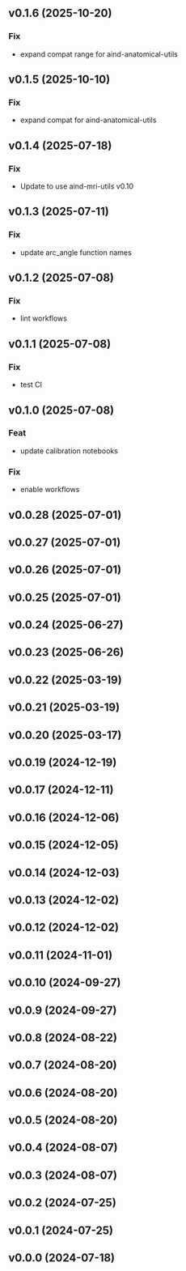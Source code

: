 ## v0.1.6 (2025-10-20)

### Fix

- expand compat range for aind-anatomical-utils

## v0.1.5 (2025-10-10)

### Fix

- expand compat for aind-anatomical-utils

## v0.1.4 (2025-07-18)

### Fix

- Update to use aind-mri-utils v0.10

## v0.1.3 (2025-07-11)

### Fix

- update arc_angle function names

## v0.1.2 (2025-07-08)

### Fix

- lint workflows

## v0.1.1 (2025-07-08)

### Fix

- test CI

## v0.1.0 (2025-07-08)

### Feat

- update calibration notebooks

### Fix

- enable workflows

## v0.0.28 (2025-07-01)

## v0.0.27 (2025-07-01)

## v0.0.26 (2025-07-01)

## v0.0.25 (2025-07-01)

## v0.0.24 (2025-06-27)

## v0.0.23 (2025-06-26)

## v0.0.22 (2025-03-19)

## v0.0.21 (2025-03-19)

## v0.0.20 (2025-03-17)

## v0.0.19 (2024-12-19)

## v0.0.17 (2024-12-11)

## v0.0.16 (2024-12-06)

## v0.0.15 (2024-12-05)

## v0.0.14 (2024-12-03)

## v0.0.13 (2024-12-02)

## v0.0.12 (2024-12-02)

## v0.0.11 (2024-11-01)

## v0.0.10 (2024-09-27)

## v0.0.9 (2024-09-27)

## v0.0.8 (2024-08-22)

## v0.0.7 (2024-08-20)

## v0.0.6 (2024-08-20)

## v0.0.5 (2024-08-20)

## v0.0.4 (2024-08-07)

## v0.0.3 (2024-08-07)

## v0.0.2 (2024-07-25)

## v0.0.1 (2024-07-25)

## v0.0.0 (2024-07-18)
